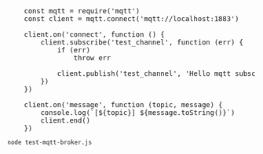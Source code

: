 
<pre class="file" data-filename="test-mqtt-broker.js" data-target="replace">
    const mqtt = require('mqtt')
    const client = mqtt.connect('mqtt://localhost:1883')

    client.on('connect', function () {
        client.subscribe('test_channel', function (err) {
            if (err)
                throw err

            client.publish('test_channel', 'Hello mqtt subscriber!')
        })
    })

    client.on('message', function (topic, message) {
        console.log(`[${topic}] ${message.toString()}`)
        client.end()
    })
</pre>

`node test-mqtt-broker.js`